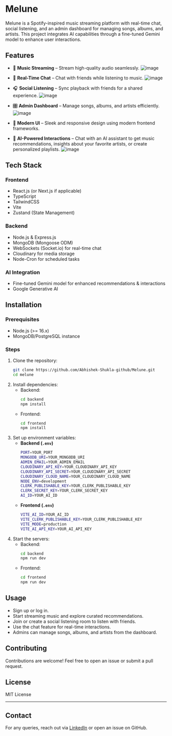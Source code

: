 # Melune

Melune is a Spotify-inspired music streaming platform with real-time chat, social listening, and an admin dashboard for managing songs, albums, and artists. This project integrates AI capabilities through a fine-tuned Gemini model to enhance user interactions.

## Features

- 🎵 **Music Streaming** – Stream high-quality audio seamlessly.
  ![image](https://github.com/user-attachments/assets/011f93f0-5791-42e2-b1fa-33185cf30fa5)

- 💬 **Real-Time Chat** – Chat with friends while listening to music.
  ![image](https://github.com/user-attachments/assets/cd2c3389-b056-4868-a481-faa52428875d)
- 🎧 **Social Listening** – Sync playback with friends for a shared experience.
  ![image](https://github.com/user-attachments/assets/1dee0018-ed1a-40b3-b77c-8de0df3fa24a)

- 🎛️ **Admin Dashboard** – Manage songs, albums, and artists efficiently.
  ![image](https://github.com/user-attachments/assets/e914bc6a-1311-482b-951e-4aa4683c4aa0)

- 🚀 **Modern UI** – Sleek and responsive design using modern frontend frameworks.
- 🧠 **AI-Powered Interactions** – Chat with an AI assistant to get music recommendations, insights about your favorite artists, or create personalized playlists.
   ![image](https://github.com/user-attachments/assets/7288ed83-7a44-43ae-8972-3127e24ad6c3)


## Tech Stack

### Frontend

- React.js (or Next.js if applicable)
- TypeScript
- TailwindCSS
- Vite
- Zustand (State Management)

### Backend

- Node.js & Express.js
- MongoDB (Mongoose ODM)
- WebSockets (Socket.io) for real-time chat
- Cloudinary for media storage
- Node-Cron for scheduled tasks

### AI Integration

- Fine-tuned Gemini model for enhanced recommendations & interactions
- Google Generative AI

## Installation

### Prerequisites

- Node.js (>= 16.x)
- MongoDB/PostgreSQL instance

### Steps

1. Clone the repository:
   ```sh
   git clone https://github.com/Abhishek-Shukla-github/Melune.git
   cd melune
   ```
2. Install dependencies:
   - Backend:
     ```sh
     cd backend
     npm install
     ```
   - Frontend:
     ```sh
     cd frontend
     npm install
     ```
3. Set up environment variables:
   - **Backend (`.env`)**
     ```sh
     PORT=YOUR_PORT
     MONGODB_URI=YOUR_MONGODB_URI
     ADMIN_EMAIL=YOUR_ADMIN_EMAIL
     CLOUDINARY_API_KEY=YOUR_CLOUDINARY_API_KEY
     CLOUDINARY_API_SECRET=YOUR_CLOUDINARY_API_SECRET
     CLOUDINARY_CLOUD_NAME=YOUR_CLOUDINARY_CLOUD_NAME
     NODE_ENV=development
     CLERK_PUBLISHABLE_KEY=YOUR_CLERK_PUBLISHABLE_KEY
     CLERK_SECRET_KEY=YOUR_CLERK_SECRET_KEY
     AI_ID=YOUR_AI_ID
     ```
   - **Frontend (`.env`)**
     ```sh
     VITE_AI_ID=YOUR_AI_ID
     VITE_CLERK_PUBLISHABLE_KEY=YOUR_CLERK_PUBLISHABLE_KEY
     VITE_MODE=production
     VITE_AI_API_KEY=YOUR_AI_API_KEY
     ```
4. Start the servers:
   - Backend:
     ```sh
     cd backend
     npm run dev
     ```
   - Frontend:
     ```sh
     cd frontend
     npm run dev
     ```

## Usage

- Sign up or log in.
- Start streaming music and explore curated recommendations.
- Join or create a social listening room to listen with friends.
- Use the chat feature for real-time interactions.
- Admins can manage songs, albums, and artists from the dashboard.

## Contributing

Contributions are welcome! Feel free to open an issue or submit a pull request.

## License

MIT License

---

## Contact

For any queries, reach out via [LinkedIn](https://www.linkedin.com/in/abhishekshukla1999/) or open an issue on GitHub.

